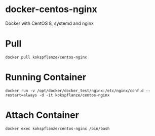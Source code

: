 # docker-centos-nginx
Docker with CentOS 8, systemd and nginx

# Pull

```
docker pull kokspflanze/centos-nginx
```

# Running Container

```
docker run -v /opt/docker/docker_test/nginx:/etc/nginx/conf.d --restart=always -d -it kokspflanze/centos-nginx 
```

# Attach Container

```
docker exec kokspflanze/centos-nginx /bin/bash
```
